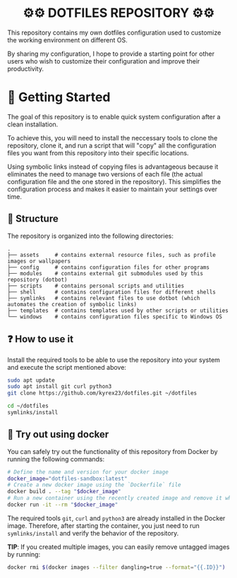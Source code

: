 <h1 align="center"> ⚙️⚙️ DOTFILES REPOSITORY ⚙️⚙️</h1>

This repository contains my own dotfiles configuration used to customize the working environment on different OS.

By sharing my configuration, I hope to provide a starting point for other users who wish to customize their
configuration and improve their productivity.


# 🌱 Getting Started

The goal of this repository is to enable quick system configuration after a clean installation.

To achieve this, you will need to install the neccessary tools to clone the repository, clone it, and run a script that
will "copy" all the configuration files you want from this repository into their specific locations.

Using symbolic links instead of copying files is advantageous because it eliminates the need to manage two versions of
each file (the actual configuration file and the one stored in the repository). This simplifies the configuration
process and makes it easier to maintain your settings over time.

## 📁 Structure

The repository is organized into the following directories:

```
.
├── assets     # contains external resource files, such as profile images or wallpapers
├── config     # contains configuration files for other programs
├── modules    # contains external git submodules used by this repository (dotbot)
├── scripts    # contains personal scripts and utilities
├── shell      # contains configuration files for different shells
├── symlinks   # contains relevant files to use dotbot (which automates the creation of symbolic links)
├── templates  # contains templates used by other scripts or utilities
└── windows    # contains configuration files specific to Windows OS
```

## ❓ How to use it

Install the required tools to be able to use the repository into your system and execute the script mentioned above:

```bash
sudo apt update
sudo apt install git curl python3
git clone https://github.com/kyrex23/dotfiles.git ~/dotfiles

cd ~/dotfiles
symlinks/install
```


## 🐳 Try out using docker

You can safely try out the functionality of this repository from Docker by running the following commands:
```bash
# Define the name and version for your docker image
docker_image="dotfiles-sandbox:latest"
# Create a new docker image using the `Dockerfile` file
docker build . --tag "$docker_image"
# Run a new container using the recently created image and remove it when finished
docker run -it --rm "$docker_image"
```

The required tools `git`, `curl` and `python3` are already installed in the Docker image. Therefore, after starting the
container, you just need to run `symlinks/install` and verify the behavior of the repository.

**TIP**: If you created multiple images, you can easily remove untagged images by running:
```bash
docker rmi $(docker images --filter dangling=true --format="{{.ID}}")
```
